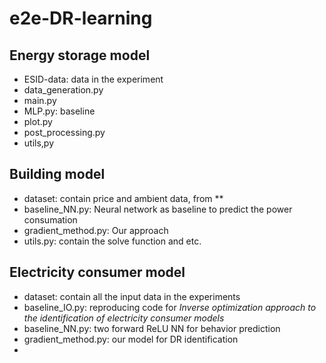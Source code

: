 # e2e-DR-learning
## Energy storage model
- ESID-data: data in the experiment
- data_generation.py
- main.py
- MLP.py: baseline
- plot.py
- post_processing.py
- utils,py


## Building model
- dataset: contain price and ambient data, from **
- baseline_NN.py: Neural network as baseline to predict the power consumation
- gradient_method.py: Our approach
- utils.py: contain the solve function and etc.

## Electricity consumer model
- dataset: contain all the input data in the experiments
- baseline_IO.py: reproducing code for *Inverse optimization approach to the identification of electricity consumer models*
- baseline_NN.py: two forward ReLU NN for behavior prediction
- gradient_method.py: our model for DR identification
- 

